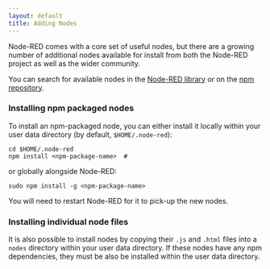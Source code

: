```yaml
---
layout: default
title: Adding Nodes
---
```


Node-RED comes with a core set of useful nodes, but there are a growing number
of additional nodes available for install from both the Node-RED project as well
as the wider community.

You can search for available nodes in the [Node-RED library](http://flows.nodered.org)
or on the [npm repository](https://www.npmjs.com/browse/keyword/node-red).

### Installing npm packaged nodes

To install an npm-packaged node, you can either install it locally within your
user data directory (by default, `$HOME/.node-red`):

    cd $HOME/.node-red
    npm install <npm-package-name>  #

or globally alongside Node-RED:

    sudo npm install -g <npm-package-name>

You will need to restart Node-RED for it to pick-up the new nodes.

### Installing individual node files

It is also possible to install nodes by copying their `.js` and `.html` files into
a `nodes` directory within your user data directory. If these nodes have any npm
dependencies, they must be also be installed within the user data directory.
